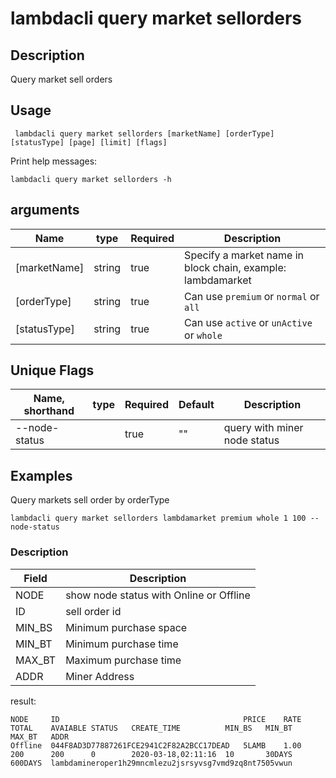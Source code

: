 # lambdacli query market sellorders

## Description

Query market sell orders 

## Usage
```
 lambdacli query market sellorders [marketName] [orderType] [statusType] [page] [limit] [flags]
```

Print help messages:
```
lambdacli query market sellorders -h
```

## arguments

| Name               | type   | Required |  Description                                                         |
| ------------------ | -----  | -------- |  ------------------------------------------------------------------- |
| [marketName]       | string | true     |  Specify a market name in block chain, example: lambdamarket | 
| [orderType]        | string | true     |  Can use  `premium` or `normal` or `all`  |
| [statusType]       | string | true     |  Can use  `active` or `unActive` or `whole`|


## Unique Flags

| Name, shorthand    | type   | Required | Default  | Description                                                         |
| ------------------ | -----  | -------- | -------- | ------------------------------------------------------------------- |
| --node-status      |        | true     | ""       | query with miner node status | 

## Examples

Query markets sell order by orderType 
```
lambdacli query market sellorders lambdamarket premium whole 1 100 --node-status
```

### Description

|  Field    | Description  |
| --------- | ------------ | 
|  NODE     | show node status with Online or Offline   |  
|  ID       | sell order id       | 
|  MIN_BS   | Minimum purchase space       | 
|  MIN_BT   | Minimum purchase time       | 
|  MAX_BT   | Maximum purchase time       |
|  ADDR     | Miner Address       |  

result:
```
NODE     ID                                         PRICE    RATE     TOTAL    AVAIABLE STATUS   CREATE_TIME          MIN_BS   MIN_BT   MAX_BT   ADDR
Offline  044F8AD3D77887261FCE2941C2F82A2BCC17DEAD   5LAMB    1.00     200      200      0        2020-03-18,02:11:16  10       30DAYS   600DAYS  lambdamineroper1h29mncmlezu2jsrsyvsg7vmd9zq8nt7505vwun

```
